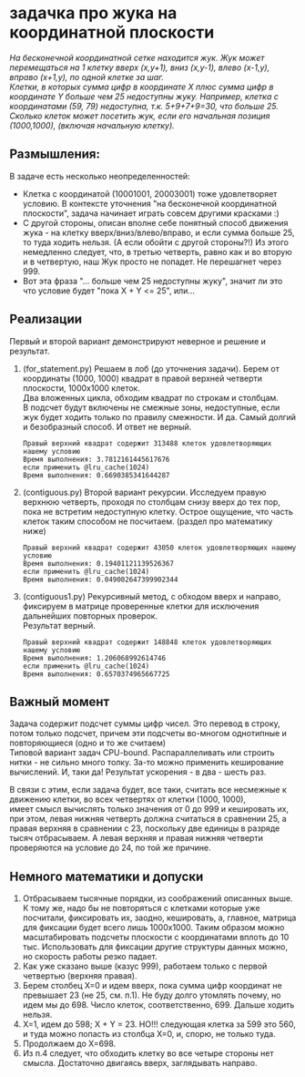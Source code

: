 # задачка про жука на координатной плоскости

_На бесконечной координатной сетке находится жук. Жук может перемещаться на 1 клетку вверх (x,y+1), вниз (x,y-1), влево (x-1,y), вправо (x+1,y), по одной клетке за шаг.<br>
Клетки, в которых сумма цифр в координате X плюс сумма цифр в координате Y больше чем 25 недоступны жуку. Например, клетка с координатами (59, 79) недоступна, т.к. 5+9+7+9=30, что больше 25.<br>
Сколько клеток может посетить жук, если его начальная позиция (1000,1000), (включая начальную клетку)._


## Размышления:
В задаче есть несколько неопределенностей:
* Клетка с координатой (10001001, 20003001) тоже удовлетворяет условию. В контексте уточнения "на бесконечной координатной плоскости", задача начинает играть совсем другими красками :)
* С другой стороны, описан вполне себе понятный способ движения жука - на клетку вверх/вниз/влево/вправо, и если сумма больше 25, то туда ходить нельзя. (А если обойти с другой стороны?!)
Из этого немедленно следует, что, в третью четверть, равно как и во вторую и в четвертую, наш Жук просто не попадет. Не перешагнет через 999.
* Вот эта фраза "... больше чем 25 недоступны жуку", значит ли это что условие будет "пока X + Y <= 25", или...


## Реализации

Первый и второй вариант демонстрируют неверное и решение и результат.

1. (for_statement.py) Решаем в лоб (до уточнения задачи). Берем от координаты (1000, 1000)
квадрат в правой верхней четверти плоскости, 1000х1000 клеток.<br>
Два вложенных цикла, обходим квадрат по строкам и столбцам.<br>
В подсчет будут включены не смежные зоны, недоступные, если жук будет ходить только по правилу смежности.
И да. Самый долгий и безобразный способ. И ответ не верный.
    ```
    Правый верхний квадрат содержит 313488 клеток удовлетворяющих нашему условию
    Время выполнения: 3.7812161445617676
    если применить @lru_cache(1024)
    Время выполнения: 0.6690385341644287
    ```
2. (contiguous.py) Второй вариант рекурсии. Исследуем правую верхнюю четверть, 
проходя по столбцам снизу вверх до тех пор, пока не встретим недоступную клетку.
Острое ощущение, что часть клеток таким способом не посчитаем. (раздел про математику ниже)
    ```
    Правый верхний квадрат содержит 43050 клеток удовлетворяющих нашему условию
    Время выполнения: 0.19401121139526367
    если применить @lru_cache(1024)
    Время выполнения: 0.049002647399902344
    ```
3. (contiguous1.py) Рекурсивный метод, с обходом вверх и направо, фиксируем в матрице проверенные клетки для исключения дальнейших повторных проверок.<br>
Результат верный.
    ```
    Правый верхний квадрат содержит 148848 клеток удовлетворяющих нашему условию
    Время выполнения: 1.206068992614746
    если применить @lru_cache(1024)
    Время выполнения: 0.6570374965667725
    ```

## Важный момент
Задача содержит подсчет суммы цифр чисел. 
Это перевод в строку, потом только подсчет, причем эти подсчеты во-многом однотипные и повторяющиеся (одно и то же считаем)<br>
Типовой вариант задач CPU-bound. Распараллеливать или строить нитки - не сильно много толку. 
За-то можно применить кеширование вычислений. И, таки да! Результат ускорения - в два - шесть раз.

В связи с этим, если задача будет, все таки, считать все несмежные к движению клетки, во всех четвертях от клетки (1000, 1000),<br>
имеет смысл вычислять только значения от 0 до 999 и кешировать их, при этом, левая нижняя четверть должна считаться в сравнении 25, 
а правая верхняя в сравнении с 23, поскольку две единицы в разряде тысяч отбрасываем. 
А левая верхняя и правая нижняя четверти проверяются на условие до 24, по той же причине.

## Немного математики и допуски
1. Отбрасываем тысячные порядки, из соображений описанных выше. 
К тому же, надо бы не повторяться с клетками которые уже посчитали, фиксировать их, заодно, кешировать, 
а, главное, матрица для фиксации будет всего лишь 1000х1000.
Таким образом можно масштабировать подсчеты плоскости с координатами вплоть до 10 тыс.
Использовать для фиксации другие структуры данных можно, но скорость работы резко падает.
2. Как уже сказано выше (казус 999), работаем только с первой четвертью (верхняя правая).
3. Берем столбец X=0 и идем вверх, пока сумма цифр координат не превышает 23 (не 25, см. п.1). 
Не буду долго утомлять почему, но идем мы до 698. Число клеток, соответственно, 699. Дальше ходить нельзя.
4. X=1, идем до 598; X + Y = 23. НО!!! следующая клетка за 599 это 560, и туда можно попасть из столбца X=0, и, спорю, не только туда.
5. Продолжаем до X=698.
6. Из п.4 следует, что обходить клетку во все четыре стороны нет смысла. Достаточно двигаясь вверх, заглядывать направо.

